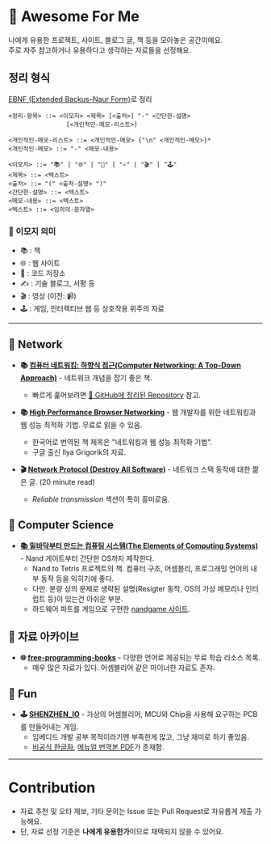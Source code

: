 # 🌟 Awesome For Me

나에게 유용한 프로젝트, 사이트, 블로그 글, 책 등을 모아놓은 공간이에요.  
주로 자주 참고하거나 유용하다고 생각하는 자료들을 선정해요.

## 정리 형식

[EBNF (Extended Backus–Naur Form)](https://en.wikipedia.org/wiki/Extended_Backus%E2%80%93Naur_form)로 정리
```
<정리-항목> ::= <이모지> <제목> [<출처>] "-" <간단한-설명>
                [<개인적인-메모-리스트>]

<개인적인-메모-리스트> ::= <개인적인-메모> {"\n" <개인적인-메모>}*
<개인적인-메모> ::= "-" <메모-내용>

<이모지> ::= "📚" | "🌐" | "📂" | "✍️" | "🎬" | "🕹️"
<제목> ::= <텍스트>
<출처> ::= "(" <출처-설명> ")"
<간단한-설명> ::= <텍스트>
<메모-내용> ::= <텍스트>
<텍스트> ::= <임의의-문자열>
```

### 📑 이모지 의미

- 📚 : 책  
- 🌐 : 웹 사이트  
- 📂 : 코드 저장소  
- ✍️ : 기술 블로그, 서평 등  
- 🎬 : 영상 (이전: 📹)  
- 🕹️ : 게임, 인터렉티브 웹 등 상호작용 위주의 자료  

---

## 📡 Network

- **📚 [컴퓨터 네트워킹: 하향식 접근(Computer Networking: A Top-Down Approach)](https://www.yes24.com/Product/Search?domain=BOOK&query=%25EC%25BB%25B4%25ED%2593%25A8%25ED%2584%25B0%2520%25EB%2584%25A4%25ED%258A%25B8%25EC%259B%258C%25ED%2582%25B9%253A%2520%25ED%2595%2598%25ED%2596%25A5%25EC%258B%259D%2520%25EC%25A0%2591%25EA%25B7%25BC(Computer%2520Networking%2520A%2520Top%2520Down%2520Approach))** - 네트워크 개념을 잡기 좋은 책.  
    - 빠르게 훑어보려면 [📂 GitHub에 정리된 Repository](https://github.com/IT-Book-Organization/Computer-Networking_A-Top-Down-Approach) 참고.

- **📚 [High Performance Browser Networking](https://hpbn.co/)** - 웹 개발자를 위한 네트워킹과 웹 성능 최적화 기법. 무료로 읽을 수 있음.  
    - 한국어로 번역된 책 제목은 "네트워킹과 웹 성능 최적화 기법".  
    - 구글 출신 Ilya Grigorik의 자료.

- **🎬 [Network Protocol (Destroy All Software)](https://www.destroyallsoftware.com/compendium/network-protocols?share_key=97d3ba4c24d21147)** - 네트워크 스택 동작에 대한 짦은 글. (20 minute read)  
    - _Reliable transmission_ 섹션이 특히 흥미로움.

## 💾 Computer Science

- **[📚 밑바닥부터 만드는 컴퓨팅 시스템(The Elements of Computing Systems)](https://www.yes24.com/Product/Goods/118440555)** - Nand 게이트부터 간단한 OS까지 제작한다.
    - Nand to Tetris 프로젝트의 책. 컴퓨터 구조, 어셈블리, 프로그래밍 언어의 내부 동작 등을 익히기에 좋다.
    - 다만. 분량 상의 문제로 생략된 설명(Resigter 동작, OS의 가상 메모리나 인터럽트 등)이 있는건 아쉬운 부분.
    - 하드웨어 파트를 게임으로 구현한 [nandgame 사이트](https://nandgame.com/).

## 📃 자료 아카이브 

- **🌐 [free-programming-books](https://ebookfoundation.github.io/free-programming-books-search/)** - 다양한 언어로 제공되는 무료 학습 리소스 목록.
    - 매우 많은 자료가 있다. 어셈블리어 같은 마이너한 자료도 존쟈.

## 🚀 Fun

- **🕹️ [SHENZHEN_IO](https://store.steampowered.com/app/504210/SHENZHEN_IO/)** - 가상의 어셈블리어, MCU와 Chip을 사용해 요구하는 PCB를 만들어내는 게임.
    - 임베디드 개발 공부 목적이라기엔 부족한게 많고, 그냥 재미로 하기 좋았음.
    - [비공식 한글화](https://github.com/wizroad3/shenzhen-io-korean), [메뉴얼 번역본 PDF](https://github.com/metalg0su/shenzhen-io-korean/pull/12)가 존재함.

---

# Contribution

- 자료 추천 및 오타 제보, 기타 문의는 Issue 또는 Pull Request로 자유롭게 제출 가능해요.  
- 단, 자료 선정 기준은 **나에게 유용한가**이므로 채택되지 않을 수 있어요.
